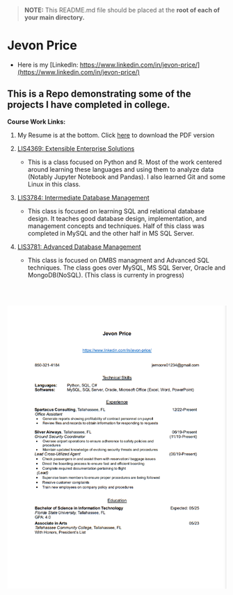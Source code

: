> **NOTE:** This README.md file should be placed at the **root of each of your main directory.**

# Jevon Price
* Here is my [LinkedIn: https://www.linkedin.com/in/jevon-price/](https://www.linkedin.com/in/jevon-price/)

## This is a Repo demonstrating some of the projects I have completed in college.

**Course Work Links:**

1. My Resume is at the bottom. Click [here](Resume/Resume.pdf "My Resume") to download the PDF version

2. [LIS4369: Extensible Enterprise Solutions](extensible_enterprise_solutions/README.md)
    - This is a class focused on Python and R. Most of the work centered around learning these languages and using them to analyze data (Notably Jupyter Notebook and Pandas). I also learned Git and some Linux in this class.

3. [LIS3784: Intermediate Database Management](intermediate_database_management/README.md)
    - This class is focused on learning SQL and relational database design. It teaches good database design, implementation, and management concepts and techniques. Half of this class was completed in MySQL and the other half in MS SQL Server.

4. [LIS3781: Advanced Database Management](advanced_database_management/README.md)
    - This class is focused on DMBS managment and Advanced SQL techniques. The class goes over MySQL, MS SQL Server, Oracle and MongoDB(NoSQL). (This class is currenty in progress)

<br/>
<br/>


![Resume](Resume/resume.png)